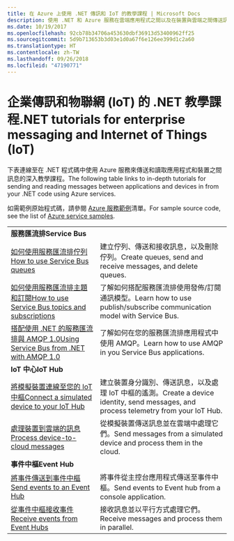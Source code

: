 ```yaml
---
title: 在 Azure 上使用 .NET 傳訊和 IoT 的教學課程 | Microsoft Docs
description: 使用 .NET 和 Azure 服務在雲端應用程式之間以及在裝置與雲端之間傳送訊息。
ms.date: 10/19/2017
ms.openlocfilehash: 92cb78b34706a453630dbf36913d53400962ff25
ms.sourcegitcommit: 5d9b713653b3d03e1d0a67f6e126ee399d1c2a60
ms.translationtype: HT
ms.contentlocale: zh-TW
ms.lasthandoff: 09/26/2018
ms.locfileid: "47190771"
---
```

# <a name="net-tutorials-for-enterprise-messaging-and-internet-of-things-iot"></a><span data-ttu-id="f3be1-103">企業傳訊和物聯網 (IoT) 的 .NET 教學課程</span><span class="sxs-lookup"><span data-stu-id="f3be1-103">.NET tutorials for enterprise messaging and Internet of Things (IoT)</span></span>

<span data-ttu-id="f3be1-104">下表連線至在 .NET 程式碼中使用 Azure 服務來傳送和讀取應用程式和裝置之間訊息的深入教學課程。</span><span class="sxs-lookup"><span data-stu-id="f3be1-104">The following table links to in-depth tutorials for sending and reading messages between applications and devices in from your .NET code using Azure services.</span></span>

<span data-ttu-id="f3be1-105">如需範例原始程式碼，請參閱 [Azure 服務範例](https://azure.microsoft.com/resources/samples/?platform=dotnet)清單。</span><span class="sxs-lookup"><span data-stu-id="f3be1-105">For sample source code, see the list of [Azure service samples](https://azure.microsoft.com/resources/samples/?platform=dotnet).</span></span>


| | |
|---|---|
| <span data-ttu-id="f3be1-106">**服務匯流排**</span><span class="sxs-lookup"><span data-stu-id="f3be1-106">**Service Bus**</span></span> | |
| <span data-ttu-id="f3be1-107">[如何使用服務匯流排佇列][1]</span><span class="sxs-lookup"><span data-stu-id="f3be1-107">[How to use Service Bus queues][1]</span></span> | <span data-ttu-id="f3be1-108">建立佇列、傳送和接收訊息，以及刪除佇列。</span><span class="sxs-lookup"><span data-stu-id="f3be1-108">Create queues, send and receive messages, and delete queues.</span></span> | 
| <span data-ttu-id="f3be1-109">[如何使用服務匯流排主題和訂閱][2]</span><span class="sxs-lookup"><span data-stu-id="f3be1-109">[How to use Service Bus topics and subscriptions][2]</span></span> | <span data-ttu-id="f3be1-110">了解如何搭配服務匯流排使用發佈/訂閱通訊模型。</span><span class="sxs-lookup"><span data-stu-id="f3be1-110">Learn how to use publish/subscribe communication model with Service Bus.</span></span>
| <span data-ttu-id="f3be1-111">[搭配使用 .NET 的服務匯流排與 AMQP 1.0][3]</span><span class="sxs-lookup"><span data-stu-id="f3be1-111">[Using Service Bus from .NET with AMQP 1.0][3]</span></span> | <span data-ttu-id="f3be1-112">了解如何在您的服務匯流排應用程式中使用 AMQP。</span><span class="sxs-lookup"><span data-stu-id="f3be1-112">Learn how to use AMQP in you Service Bus applications.</span></span>
|<span data-ttu-id="f3be1-113">**IoT 中心**</span><span class="sxs-lookup"><span data-stu-id="f3be1-113">**IoT Hub**</span></span>|
| <span data-ttu-id="f3be1-114">[將模擬裝置連線至您的 IoT 中樞][4]</span><span class="sxs-lookup"><span data-stu-id="f3be1-114">[Connect a simulated device to your IoT Hub][4]</span></span> | <span data-ttu-id="f3be1-115">建立裝置身分識別、傳送訊息，以及處理 IoT 中樞的遙測。</span><span class="sxs-lookup"><span data-stu-id="f3be1-115">Create a device identity, send messages, and process telemetry from your IoT Hub.</span></span> |   
| <span data-ttu-id="f3be1-116">[處理裝置到雲端的訊息][5]</span><span class="sxs-lookup"><span data-stu-id="f3be1-116">[Process device-to-cloud messages][5]</span></span> | <span data-ttu-id="f3be1-117">從模擬裝置傳送訊息並在雲端中處理它們。</span><span class="sxs-lookup"><span data-stu-id="f3be1-117">Send messages from a simulated device and process them in the cloud.</span></span> |
|<span data-ttu-id="f3be1-118">**事件中樞**</span><span class="sxs-lookup"><span data-stu-id="f3be1-118">**Event Hub**</span></span>|
| <span data-ttu-id="f3be1-119">[將事件傳送到事件中樞][6]</span><span class="sxs-lookup"><span data-stu-id="f3be1-119">[Send events to an Event Hub][6]</span></span> | <span data-ttu-id="f3be1-120">將事件從主控台應用程式傳送至事件中樞。</span><span class="sxs-lookup"><span data-stu-id="f3be1-120">Send events to Event hub from a console application.</span></span>
| <span data-ttu-id="f3be1-121">[從事件中樞接收事件][7]</span><span class="sxs-lookup"><span data-stu-id="f3be1-121">[Receive events from Event Hubs][7]</span></span> | <span data-ttu-id="f3be1-122">接收訊息並以平行方式處理它們。</span><span class="sxs-lookup"><span data-stu-id="f3be1-122">Receive messages and process them in parallel.</span></span>


[1]: /azure/service-bus-messaging/service-bus-dotnet-get-started-with-queues
[2]: /azure/service-bus-messaging/service-bus-dotnet-how-to-use-topics-subscriptions
[3]: /azure/service-bus-messaging/service-bus-amqp-dotnet
[4]: /azure/iot-hub/iot-hub-csharp-csharp-getstarted
[5]: /azure/iot-hub/iot-hub-csharp-csharp-process-d2c
[6]: /azure/event-hubs/event-hubs-dotnet-standard-getstarted-send
[7]: /azure/event-hubs/event-hubs-dotnet-standard-getstarted-receive-eph


